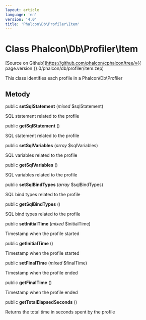 ```yaml
---
layout: article
language: 'en'
version: '4.0'
title: 'Phalcon\Db\Profiler\Item'
---
```

# Class **Phalcon\Db\Profiler\Item**

[Source on Github](https://github.com/phalcon/cphalcon/tree/v{{ page.version }}.0/phalcon/db/profiler/item.zep)

This class identifies each profile in a Phalcon\Db\Profiler

## Metody

public **setSqlStatement** (*mixed* $sqlStatement)

SQL statement related to the profile

public **getSqlStatement** ()

SQL statement related to the profile

public **setSqlVariables** (*array* $sqlVariables)

SQL variables related to the profile

public **getSqlVariables** ()

SQL variables related to the profile

public **setSqlBindTypes** (*array* $sqlBindTypes)

SQL bind types related to the profile

public **getSqlBindTypes** ()

SQL bind types related to the profile

public **setInitialTime** (*mixed* $initialTime)

Timestamp when the profile started

public **getInitialTime** ()

Timestamp when the profile started

public **setFinalTime** (*mixed* $finalTime)

Timestamp when the profile ended

public **getFinalTime** ()

Timestamp when the profile ended

public **getTotalElapsedSeconds** ()

Returns the total time in seconds spent by the profile